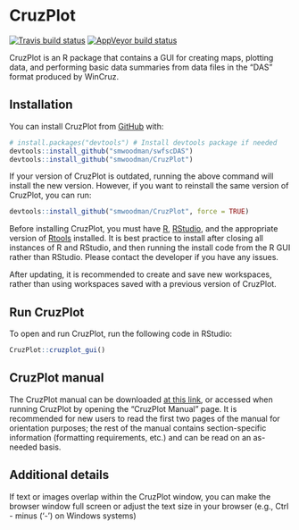 
<!-- README.md is generated from README.Rmd. Please edit that file -->

# CruzPlot

<!-- badges: start -->

[![Travis build
status](https://travis-ci.com/smwoodman/CruzPlot.svg?branch=master)](https://travis-ci.com/smwoodman/CruzPlot)
[![AppVeyor build
status](https://ci.appveyor.com/api/projects/status/github/smwoodman/CruzPlot?branch=master&svg=true)](https://ci.appveyor.com/project/smwoodman/CruzPlot)
<!-- badges: end -->

CruzPlot is an R package that contains a GUI for creating maps, plotting
data, and performing basic data summaries from data files in the “DAS”
format produced by WinCruz.

## Installation

You can install CruzPlot from [GitHub](https://github.com/) with:

``` r
# install.packages("devtools") # Install devtools package if needed
devtools::install_github("smwoodman/swfscDAS")
devtools::install_github("smwoodman/CruzPlot")
```

If your version of CruzPlot is outdated, running the above command will
install the new version. However, if you want to reinstall the same
version of CruzPlot, you can run:

``` r
devtools::install_github("smwoodman/CruzPlot", force = TRUE)
```

Before installing CruzPlot, you must have
[R](https://www.r-project.org/),
[RStudio](https://rstudio.com/products/rstudio/download/#download), and
the appropriate version of
[Rtools](https://cran.r-project.org/bin/windows/Rtools/) installed. It
is best practice to install after closing all instances of R and
RStudio, and then running the install code from the R GUI rather than
RStudio. Please contact the developer if you have any issues.

After updating, it is recommended to create and save new workspaces,
rather than using workspaces saved with a previous version of CruzPlot.

## Run CruzPlot

To open and run CruzPlot, run the following code in RStudio:

``` r
CruzPlot::cruzplot_gui()
```

## CruzPlot manual

The CruzPlot manual can be downloaded [at this
link](https://github.com/smwoodman/CruzPlot/blob/master/inst/shiny/www/CruzPlot_Manual_app.pdf),
or accessed when running CruzPlot by opening the “CruzPlot Manual” page.
It is recommended for new users to read the first two pages of the
manual for orientation purposes; the rest of the manual contains
section-specific information (formatting requirements, etc.) and can be
read on an as-needed basis.

## Additional details

If text or images overlap within the CruzPlot window, you can make the
browser window full screen or adjust the text size in your browser
(e.g., Ctrl - minus (‘-’) on Windows systems)
